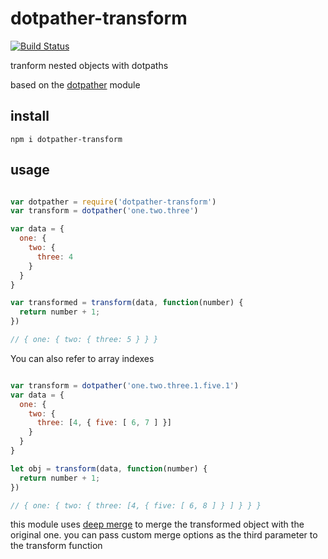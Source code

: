 # dotpather-transform

[![Build Status](https://travis-ci.org/skinnyjames/dotpather-transform.svg?branch=master)](https://travis-ci.org/skinnyjames/dotpather-transform)

tranform nested objects with dotpaths

based on the [dotpather](https://github.com/jarofghosts/dotpather) module

## install

`npm i dotpather-transform`

## usage

```javascript

var dotpather = require('dotpather-transform')
var transform = dotpather('one.two.three')

var data = {
  one: { 
    two: {
      three: 4
    }
  }
}

var transformed = transform(data, function(number) {
  return number + 1;
})

// { one: { two: { three: 5 } } }

```

You can also refer to array indexes

```javascript

var transform = dotpather('one.two.three.1.five.1')
var data = {
  one: { 
    two: {
      three: [4, { five: [ 6, 7 ] }]
    }
  }
}

let obj = transform(data, function(number) {
  return number + 1;
})

// { one: { two: { three: [4, { five: [ 6, 8 ] } ] } } }

```

this module uses [deep merge](https://github.com/TehShrike/deepmerge) to merge the transformed object with the original one.
you can pass custom merge options as the third parameter to the transform function

